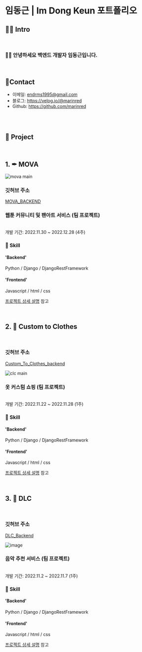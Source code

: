 # 임동근 | Im Dong Keun 포트폴리오

## 🧑‍💻 Intro

<br/>

### 👍🏼  안녕하세요 백엔드 개발자 임동근입니다.

<br/>

## 📱Contact
- 이메일: endrms1995@gmail.com
- 블로그: https://velog.io/@marinred
- Github: https://github.com/marinred

<br/>
<br/>


## 📂 Project
<br/>

## 1. ✒ MOVA
![mova main](https://user-images.githubusercontent.com/113073174/210254039-7fcdefaf-7cc7-4880-ae87-c463fb601207.png)

### 깃허브 주소


[MOVA_BACKEND](https://github.com/marinred/MOVA_BACKEND)
<br/>

### 웹툰 커뮤니티 및 팬아트 서비스 (팀 프로젝트)
<br/>
개발 기간: 2022.11.30 ~ 2022.12.28  (4주)  

### 🔧 Skill
#### 'Backend'
Python / Django / DjangoRestFramework

#### 'Frontend'
Javascript / html / css

[프로젝트 상세 설명](https://github.com/marinred/Portfolio/blob/main/project_detail/mova/mova.md) 참고

<br/>

## 2. 👕 Custom to Clothes

<br/>

### 깃허브 주소

[Custom_To_Clothes_backend](https://github.com/marinred/Custom_To_Clothes_DLC_Backend)

![clc main](https://user-images.githubusercontent.com/113073174/210381300-ba91bc16-1fe6-4586-8d94-f4ed0ecb3cb5.png)


### 옷 커스텀 쇼핑 (팀 프로젝트)
<br/>
개발 기간: 2022.11.22 ~ 2022.11.28  (1주)  

### 🔧 Skill
#### 'Backend'
Python / Django / DjangoRestFramework

#### 'Frontend'
Javascript / html / css

[프로젝트 상세 설명](https://github.com/marinred/Portfolio/blob/main/project_detail/cutom_to_clothes/cutom_to_clothes.md) 참고

<br/>

## 3. 🎵 DLC

<br/>

### 깃허브 주소


[DLC_Backend](https://github.com/marinred/DLC_Project)


![image](https://user-images.githubusercontent.com/113073174/210380703-f1ac5c96-cddd-4294-a4e7-3037057b3ec9.png)

### 음악 추천 서비스 (팀 프로젝트)
<br/>
개발 기간: 2022.11.2 ~ 2022.11.7  (1주)  

### 🔧 Skill
#### 'Backend'
Python / Django / DjangoRestFramework

#### 'Frontend'
Javascript / html / css

[프로젝트 상세 설명](https://github.com/marinred/Portfolio/blob/main/project_detail/DLC/DLC.md) 참고

